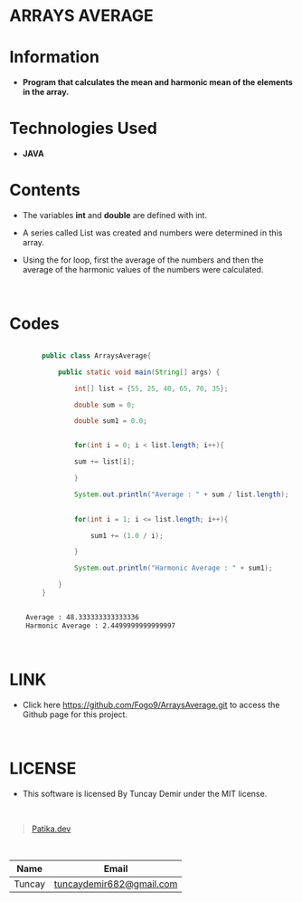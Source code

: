 # **ARRAYS AVERAGE**

# Information

* **Program that calculates the mean and harmonic mean of the elements in the array.**

# Technologies Used

* **JAVA**

# Contents

* The variables **int** and **double** are defined with int.

* A series called List was created and numbers were determined in this array.

* Using the for loop, first the average of the numbers and then the average of the harmonic values ​​of the numbers were calculated.

<br />

# Codes

```Java

        public class ArraysAverage{

            public static void main(String[] args) {

                int[] list = {55, 25, 40, 65, 70, 35};

                double sum = 0;

                double sum1 = 0.0;


```

```Java

                for(int i = 0; i < list.length; i++){

                sum += list[i];

                }

                System.out.println("Average : " + sum / list.length);
                

                for(int i = 1; i <= list.length; i++){

                    sum1 += (1.0 / i);

                }

                System.out.println("Harmonic Average : " + sum1);

            }
        }
```

```bash

    Average : 48.333333333333336
    Harmonic Average : 2.4499999999999997

```

<br />

# LINK

* Click here https://github.com/Fogo9/ArraysAverage.git to access the Github page for this project.

<br />

# LICENSE

* This software is licensed By Tuncay Demir under the MIT license.

<br />

>[Patika.dev](https://app.patika.dev/fogomurphy)

<br/>

| Name |  Email |
| ---- |  ----- |
| Tuncay | tuncaydemir682@gmail.com |
